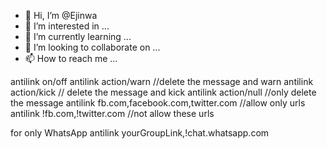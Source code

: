- 👋 Hi, I’m @Ejinwa
- 👀 I’m interested in ...
- 🌱 I’m currently learning ...
- 💞️ I’m looking to collaborate on ...
- 📫 How to reach me ...

<!---
Ejinwa/Ejinwa is a ✨ special ✨ repository because its `README.md` (this file) appears on your GitHub profile.
You can click the Preview link to take a look at your changes.
--->
antilink on/off
antilink action/warn //delete the message and warn
antilink action/kick  // delete the message and kick
antilink action/null //only delete the message
antilink fb.com,facebook.com,twitter.com //allow only urls
antilink !fb.com,!twitter.com //not allow these urls

for only WhatsApp antilink yourGroupLink,!chat.whatsapp.com
